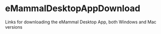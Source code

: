 # eMammalDesktopAppDownload
Links for downloading the eMammal Desktop App, both Windows and Mac versions
